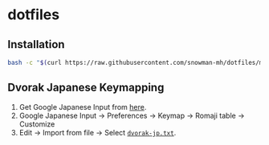 # dotfiles

## Installation

```bash
bash -c "$(curl https://raw.githubusercontent.com/snowman-mh/dotfiles/master/scripts/install.sh)"
```

## Dvorak Japanese Keymapping

1. Get Google Japanese Input from [here](https://www.google.co.jp/ime/).
1. Google Japanese Input -> Preferences -> Keymap -> Romaji table -> Customize
1. Edit -> Import from file -> Select [`dvorak-jp.txt`](dvorak-jp.txt).
